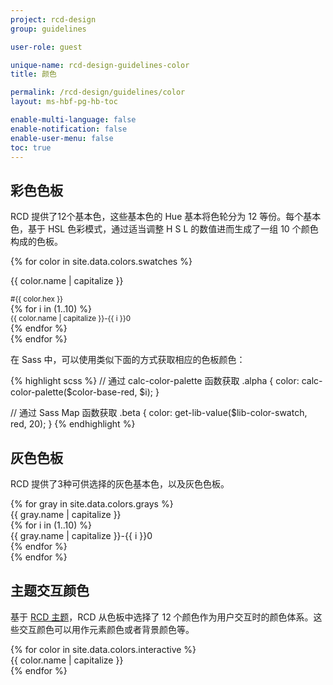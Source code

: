 ```yaml
---
project: rcd-design
group: guidelines

user-role: guest

unique-name: rcd-design-guidelines-color
title: 颜色

permalink: /rcd-design/guidelines/color
layout: ms-hbf-pg-hb-toc

enable-multi-language: false
enable-notification: false
enable-user-menu: false
toc: true
---
```


<h2>彩色色板</h2>
<p class="body-long-01">RCD 提供了12个基本色，这些基本色的 Hue 基本将色轮分为 12 等份。每个基本色，基于 HSL 色彩模式，通过适当调整 H S L 的数值进而生成了一组 10 个颜色构成的色板。</p>
<div class="row no-gutters layout-y1">
  {% for color in site.data.colors.swatches %}
  <div class="col mb-8">
    <div class="py-4 px-8 swatch-{{ color.name }}">
      <p class="body-short-01 mb-0">{{ color.name | capitalize }}</p>
      <small>#{{ color.hex }}</small>
    </div>
    {% for i in (1..10) %}
    <div class="py-4 px-8 swatch-{{ color.name}}-{{ i }}0">
      <small>{{ color.name | capitalize }}-{{ i }}0</small>
    </div>
    {% endfor %}
  </div>
  {% endfor %}
</div>

<p class="body-long-01">在 Sass 中，可以使用类似下面的方式获取相应的色板颜色：</p>
{% highlight scss %}
// 通过 calc-color-palette 函数获取
.alpha { color: calc-color-palette($color-base-red, $i); }

// 通过 Sass Map 函数获取
.beta { color: get-lib-value($lib-color-swatch, red, 20); }
{% endhighlight %}
<h2>灰色色板</h2>
<p class="body-long-01">RCD 提供了3种可供选择的灰色基本色，以及灰色色板。</p>
<div class="row no-gutters layout-y1">
  {% for gray in site.data.colors.grays %}
  <div class="col-4">
    <div class="py-4 px-8 swatch-{{ gray.name }}">
    {{ gray.name | capitalize }}
    </div>
    {% for i in (1..10) %}
    <div class="py-4 px-8 swatch-{{ gray.name | replace: " ", "-" }}-{{ i }}0">
        {{ gray.name | capitalize }}-{{ i }}0
    </div>
    {% endfor %}
    </div>
{% endfor %}
</div>
<h2>主题交互颜色</h2>
<p class="body-long-01">基于 <a href="{{ site.baseurl }}/{{ page.project | replace: " ", "-" }}/{{ page.group | replace: " ", "-" }}/Theme">RCD 主题</a>，RCD 从色板中选择了
  12 个颜色作为用户交互时的颜色体系。这些交互颜色可以用作元素颜色或者背景颜色等。</p>
<div class="row layout-y1">
  {% for color in site.data.colors.interactive %}
  <div class="col-4 mb-8">
    <div class="py-4 px-8 swatch-{{ color.name }} {% if color.name == " white" %}border{% endif %}">
    {{ color.name | capitalize }}
  </div>
</div>
{% endfor %}
</div>
